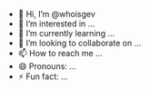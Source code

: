 - 👋 Hi, I’m @whoisgev
- 👀 I’m interested in ...
- 🌱 I’m currently learning ...
- 💞️ I’m looking to collaborate on ...
- 📫 How to reach me ...
- 😄 Pronouns: ...
- ⚡ Fun fact: ...

<!---
whoisgev/whoisgev is a ✨ special ✨ repository because its `README.md` (this file) appears on your GitHub profile.
You can click the Preview link to take a look at your changes.
--->
